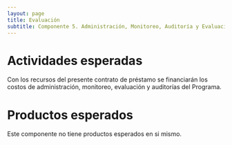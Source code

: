 ```yaml
---
layout: page
title: Evaluación
subtitle: Componente 5. Administración, Monitoreo, Auditoría y Evaluación
---
```


# Actividades esperadas
Con los recursos del presente contrato de préstamo se financiarán los costos de administración, monitoreo, evaluación y auditorías del Programa.

# Productos esperados
Este componente no tiene productos esperados en si mismo. 
